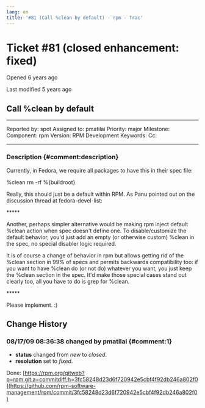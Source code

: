 ```yaml
---
lang: en
title: '#81 (Call %clean by default) - rpm - Trac'
---
```


Ticket \#81 (closed enhancement: fixed)
=======================================

Opened 6 years ago

Last modified 5 years ago

Call %clean by default
----------------------

  -------------- ------- -------------- -----------------
  Reported by:   spot    Assigned to:   pmatilai
  Priority:      major   Milestone:     
  Component:     rpm     Version:       RPM Development
  Keywords:              Cc:            
                                        
  -------------- ------- -------------- -----------------

### Description {#comment:description}

Currently, in Fedora, we require all packages to have this in their spec
file:

%clean rm -rf %{buildroot}

Really, this should just be a default within RPM. As Panu pointed out on
the discussion thread at fedora-devel-list:

\*\*\*\*\*

Another, perhaps simpler alternative would be making rpm inject default
%clean action when spec doesn\'t define one. To disable/customize the
default behavior, you\'d just add an empty (or otherwise custom) %clean
in the spec, no special disabler logic required.

It is of course a change of behavior in rpm but allows getting rid of
the %clean section in 99% of specs and permits backwards compatibility
too: if you want to have %clean do (or not do) whatever you want, you
just keep the %clean section in the spec. It\'d make those special cases
stand out clearly too, all you have to do is grep for %clean.

\*\*\*\*\*

Please implement. :)

Change History
--------------

### 08/17/09 08:36:38 changed by pmatilai {#comment:1}

-   **status** changed from *new* to *closed*.
-   **resolution** set to *fixed*.

Done:
[https://rpm.org/gitweb?p=rpm.git;a=commitdiff;h=3fc58248d23d6f720942e5cbf4f92db246a802f0](https://github.com/rpm-software-management/rpm/commit/3fc58248d23d6f720942e5cbf4f92db246a802f0)
